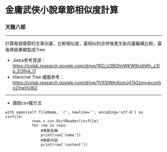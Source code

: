 # 金庸武俠小說章節相似度計算
### 天龍八部

---
計算每個章節的文章向量，比較相似度，最相似的合併後產生新向量繼續比較，最後將結果繪製成Tree

* Jieba參考資源：https://colab.research.google.com/drive/1KD_U2BOhhWKW9UdhKh_z3lp_EOfh4_I7
* Hierichal Tree 繪圖參考：https://colab.research.google.com/drive/1VXStWmXomJ47e2zmywconho21neVUI62

---
* 讀取csv檔方法
```
with open(self.fileName, 'r', newline='', encoding='utf-8') as csvfile:
            rows = csv.DictReader(csvfile)
            for row in rows:
                #章節名稱
                print(row['name'])
                #章節內容
                print(row['content'])
```

